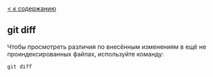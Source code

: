 [< к содержанию](./readme.md)

## **git diff**

Чтобы просмотреть различия по внесённым изменениям в ещё не проиндексированных файлах, используйте команду:

```
git diff
```